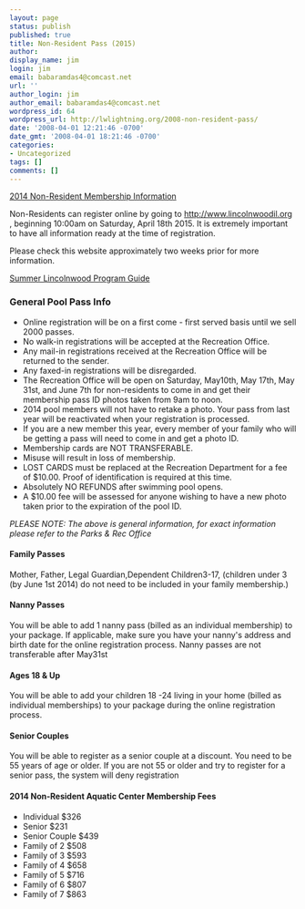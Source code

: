 ```yaml
---
layout: page
status: publish
published: true
title: Non-Resident Pass (2015)
author:
display_name: jim
login: jim
email: babaramdas4@comcast.net
url: ''
author_login: jim
author_email: babaramdas4@comcast.net
wordpress_id: 64
wordpress_url: http://lwlightning.org/2008-non-resident-pass/
date: '2008-04-01 12:21:46 -0700'
date_gmt: '2008-04-01 18:21:46 -0700'
categories:
- Uncategorized
tags: []
comments: []
---
```

<a title="2014 Non Residents Pass Link" href="http://www.lincolnwoodil.org/enjoy-lincolnwood/parks-and-recreation/facilities/aquatic-center/non-resident-aquatic-center-information/">
        2014 Non-Resident Membership Information
</a>

Non-Residents can register online by going to <a href="http://www.lincolnwoodil.org/poolpassearly.cfm">http://www.lincolnwoodil.org</a> , beginning 10:00am on Saturday, April 18th 2015. It is extremely important to have all information ready at the time of registration.

Please check this website approximately two weeks prior for more information.

<a title="2014 Summer Programs" href="http://www.lincolnwoodil.org/enjoy-lincolnwood/parks-and-recreation/programs/">Summer Lincolnwood Program Guide</a>

### General Pool Pass Info

* Online registration will be on a first come - first served basis until we sell 2000 passes.
* No walk-in registrations will be accepted at the Recreation Office.
* Any mail-in registrations received at the Recreation Office will be returned to the sender.
* Any faxed-in registrations will be disregarded.
* The Recreation Office will be open on Saturday, May10th, May 17th, May 31st, and June 7th for non-residents to come in and get their membership pass ID photos taken from 9am to noon.
* 2014 pool members will not have to retake a photo. Your pass
from last year will be reactivated when your registration is processed.
* If you are a new member this year, every member of your family who will be
getting a pass will need to come in and get a photo ID.
* Membership cards are NOT TRANSFERABLE.
* Misuse will result in loss of membership.
* LOST CARDS must be replaced at the Recreation Department for a fee of $10.00.
Proof of identification is required at this time.
* Absolutely NO REFUNDS after swimming pool opens.
* A $10.00 fee will be assessed for anyone wishing to have a new photo taken prior
to the expiration of the pool ID.

_PLEASE NOTE: The above is general information, for exact information please refer to the Parks &amp; Rec Office_

#### Family Passes

Mother, Father, Legal Guardian,Dependent Children3-17, (children under 3 (by June 1st 2014) do not need to be included in your family membership.)

#### Nanny Passes

You will be able to add 1 nanny pass (billed as an individual membership) to your package. If applicable, make sure you have your nanny's address and birth date for the online registration process. Nanny passes are not transferable after May31st

#### Ages 18 &amp; Up

You will be able to add your children 18 -24 living in your home (billed as individual memberships) to your package during the online registration process.

#### Senior Couples

You will be able to register as a senior couple at a discount. You need to be 55 years of age or older. If you are not 55 or older and try to register for a senior pass, the system will deny registration

#### 2014 Non-Resident Aquatic Center Membership Fees

* Individual $326
* Senior $231
* Senior Couple $439
* Family of 2 $508
* Family of 3 $593
* Family of 4 $658
* Family of 5 $716
* Family of 6 $807
* Family of 7 $863
